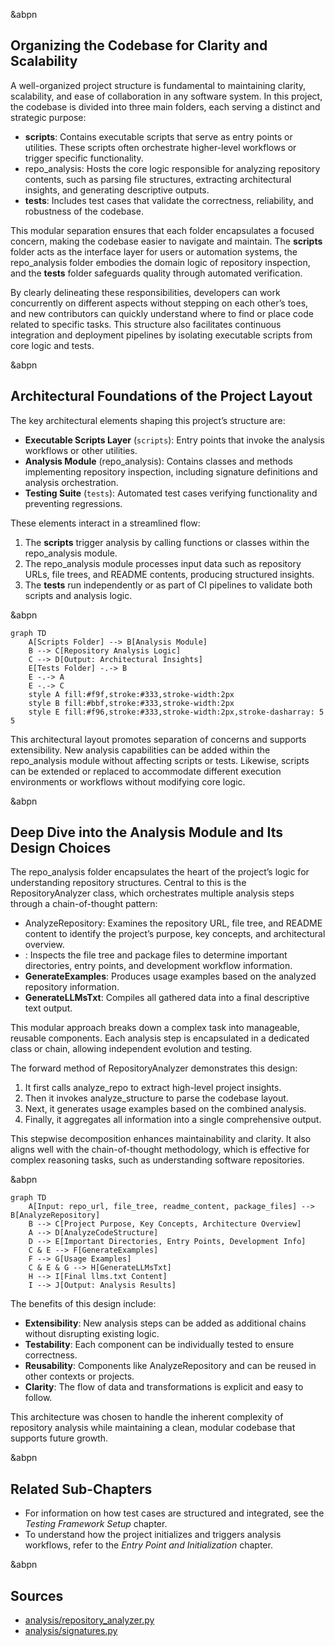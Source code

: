 
&abpn
## Organizing the Codebase for Clarity and Scalability

A well-organized project structure is fundamental to maintaining clarity, scalability, and ease of collaboration in any software system. In this project, the codebase is divided into three main folders, each serving a distinct and strategic purpose:

- **scripts**: Contains executable scripts that serve as entry points or utilities. These scripts often orchestrate higher-level workflows or trigger specific functionality.
- <WalkThruCodeTag id="066738c4-7cbe-4662-afe2-7b50d8ac651f" path="analysis/repository_analyzer.py" oldlinedata="repo_analysis = self.analyze_repo(" newlinedata="repo_analysis = self.analyze_repo(" oldlinestart="11" oldlineend="11" newlinestart="13" newlineend="13" outdated="true" obsolete="false" oldcodetag="analysis">repo_analysis</WalkThruCodeTag>: Hosts the core logic responsible for analyzing repository contents, such as parsing file structures, extracting architectural insights, and generating descriptive outputs.
- **tests**: Includes test cases that validate the correctness, reliability, and robustness of the codebase.

This modular separation ensures that each folder encapsulates a focused concern, making the codebase easier to navigate and maintain. The **scripts** folder acts as the interface layer for users or automation systems, the <WalkThruCodeTag id="066738c4-7cbe-4662-afe2-7b50d8ac651f" path="analysis/repository_analyzer.py" oldlinedata="repo_analysis = self.analyze_repo(" newlinedata="repo_analysis = self.analyze_repo(" oldlinestart="11" oldlineend="11" newlinestart="13" newlineend="13" outdated="true" obsolete="false" oldcodetag="analysis">repo_analysis</WalkThruCodeTag> folder embodies the domain logic of repository inspection, and the **tests** folder safeguards quality through automated verification.

By clearly delineating these responsibilities, developers can work concurrently on different aspects without stepping on each other’s toes, and new contributors can quickly understand where to find or place code related to specific tasks. This structure also facilitates continuous integration and deployment pipelines by isolating executable scripts from core logic and tests.

&abpn
## Architectural Foundations of the Project Layout

The key architectural elements shaping this project’s structure are:

- **Executable Scripts Layer** (`scripts`): Entry points that invoke the analysis workflows or other utilities.
- **Analysis Module** (<WalkThruCodeTag id="066738c4-7cbe-4662-afe2-7b50d8ac651f" path="analysis/repository_analyzer.py" oldlinedata="repo_analysis = self.analyze_repo(" newlinedata="repo_analysis = self.analyze_repo(" oldlinestart="11" oldlineend="11" newlinestart="13" newlineend="13" outdated="true" obsolete="false" oldcodetag="analysis">repo_analysis</WalkThruCodeTag>): Contains classes and methods implementing repository inspection, including signature definitions and analysis orchestration.
- **Testing Suite** (`tests`): Automated test cases verifying functionality and preventing regressions.

These elements interact in a streamlined flow:

1. The **scripts** trigger analysis by calling functions or classes within the <WalkThruCodeTag id="066738c4-7cbe-4662-afe2-7b50d8ac651f" path="analysis/repository_analyzer.py" oldlinedata="repo_analysis = self.analyze_repo(" newlinedata="repo_analysis = self.analyze_repo(" oldlinestart="11" oldlineend="11" newlinestart="13" newlineend="13" outdated="true" obsolete="false" oldcodetag="analysis">repo_analysis</WalkThruCodeTag> module.
2. The <WalkThruCodeTag id="066738c4-7cbe-4662-afe2-7b50d8ac651f" path="analysis/repository_analyzer.py" oldlinedata="repo_analysis = self.analyze_repo(" newlinedata="repo_analysis = self.analyze_repo(" oldlinestart="11" oldlineend="11" newlinestart="13" newlineend="13" outdated="true" obsolete="false" oldcodetag="analysis">repo_analysis</WalkThruCodeTag> module processes input data such as repository URLs, file trees, and README contents, producing structured insights.
3. The **tests** run independently or as part of CI pipelines to validate both scripts and analysis logic.

&abpn
```mermaid
graph TD
    A[Scripts Folder] --> B[Analysis Module]
    B --> C[Repository Analysis Logic]
    C --> D[Output: Architectural Insights]
    E[Tests Folder] -.-> B
    E -.-> A
    E -.-> C
    style A fill:#f9f,stroke:#333,stroke-width:2px
    style B fill:#bbf,stroke:#333,stroke-width:2px
    style E fill:#f96,stroke:#333,stroke-width:2px,stroke-dasharray: 5 5
```

This architectural layout promotes separation of concerns and supports extensibility. New analysis capabilities can be added within the <WalkThruCodeTag id="066738c4-7cbe-4662-afe2-7b50d8ac651f" path="analysis/repository_analyzer.py" oldlinedata="repo_analysis = self.analyze_repo(" newlinedata="repo_analysis = self.analyze_repo(" oldlinestart="11" oldlineend="11" newlinestart="13" newlineend="13" outdated="true" obsolete="false" oldcodetag="analysis">repo_analysis</WalkThruCodeTag> module without affecting scripts or tests. Likewise, scripts can be extended or replaced to accommodate different execution environments or workflows without modifying core logic.

&abpn
## Deep Dive into the Analysis Module and Its Design Choices

The <WalkThruCodeTag id="066738c4-7cbe-4662-afe2-7b50d8ac651f" path="analysis/repository_analyzer.py" oldlinedata="repo_analysis = self.analyze_repo(" newlinedata="repo_analysis = self.analyze_repo(" oldlinestart="11" oldlineend="11" newlinestart="13" newlineend="13" outdated="true" obsolete="false" oldcodetag="analysis">repo_analysis</WalkThruCodeTag> folder encapsulates the heart of the project’s logic for understanding repository structures. Central to this is the <WalkThruCodeTag id="066738c4-7cbe-4662-afe2-7b50d8ac651f" path="analysis/repository_analyzer.py" line_data="class RepositoryAnalyzer(dspy.Module):" new_line_start="3" new_line_end="3" outdated="false" obsolete="false">RepositoryAnalyzer</WalkThruCodeTag> class, which orchestrates multiple analysis steps through a chain-of-thought pattern:

- <WalkThruCodeTag id="066738c4-7cbe-4662-afe2-7b50d8ac651f" path="analysis/signatures.py" line_data="class AnalyzeRepository(dspy.Signature):" line_start="4" line_end="4" outdated="false" obsolete="false">AnalyzeRepository</WalkThruCodeTag>: Examines the repository URL, file tree, and README content to identify the project’s purpose, key concepts, and architectural overview.
- <WalkThruCodeTag id="066738c4-7cbe-4662-afe2-7b50d8ac651f" path="analysis/signatures.py" oldlinedata="class AnalyzeCodeStructure(dspy.Signature):" newlinedata="class AnalyzeRepository(dspy.Signature):" oldlinestart="14" oldlineend="14" newlinestart="4" newlineend="4" outdated="true" obsolete="false" oldcodetag="AnalyzeCodeStructure"></WalkThruCodeTag>: Inspects the file tree and package files to determine important directories, entry points, and development workflow information.
- **GenerateExamples**: Produces usage examples based on the analyzed repository information.
- **GenerateLLMsTxt**: Compiles all gathered data into a final descriptive text output.

This modular approach breaks down a complex task into manageable, reusable components. Each analysis step is encapsulated in a dedicated class or chain, allowing independent evolution and testing.

The <WalkThruCodeTag id="066738c4-7cbe-4662-afe2-7b50d8ac651f" path="analysis/repository_analyzer.py" line_data="def forward(self, repo_url, file_tree, readme_content, package_files):" new_line_start="11" new_line_end="11" outdated="false" obsolete="false">forward</WalkThruCodeTag> method of <WalkThruCodeTag id="066738c4-7cbe-4662-afe2-7b50d8ac651f" path="analysis/repository_analyzer.py" line_data="class RepositoryAnalyzer(dspy.Module):" new_line_start="3" new_line_end="3" outdated="false" obsolete="false">RepositoryAnalyzer</WalkThruCodeTag> demonstrates this design:

1. It first calls <WalkThruCodeTag id="066738c4-7cbe-4662-afe2-7b50d8ac651f" path="analysis/repository_analyzer.py" line_data="repo_analysis = self.analyze_repo(" new_line_start="13" new_line_end="13" outdated="false" obsolete="false">analyze_repo</WalkThruCodeTag> to extract high-level project insights.
2. Then it invokes <WalkThruCodeTag id="066738c4-7cbe-4662-afe2-7b50d8ac651f" path="analysis/repository_analyzer.py" line_data="structure_analysis = self.analyze_structure(" new_line_start="20" new_line_end="20" outdated="false" obsolete="false">analyze_structure</WalkThruCodeTag> to parse the codebase layout.
3. Next, it generates usage examples based on the combined analysis.
4. Finally, it aggregates all information into a single comprehensive output.

This stepwise decomposition enhances maintainability and clarity. It also aligns well with the chain-of-thought methodology, which is effective for complex reasoning tasks, such as understanding software repositories.

&abpn
```mermaid
graph TD
    A[Input: repo_url, file_tree, readme_content, package_files] --> B[AnalyzeRepository]
    B --> C[Project Purpose, Key Concepts, Architecture Overview]
    A --> D[AnalyzeCodeStructure]
    D --> E[Important Directories, Entry Points, Development Info]
    C & E --> F[GenerateExamples]
    F --> G[Usage Examples]
    C & E & G --> H[GenerateLLMsTxt]
    H --> I[Final llms.txt Content]
    I --> J[Output: Analysis Results]
```

The benefits of this design include:

- **Extensibility**: New analysis steps can be added as additional chains without disrupting existing logic.
- **Testability**: Each component can be individually tested to ensure correctness.
- **Reusability**: Components like <WalkThruCodeTag id="066738c4-7cbe-4662-afe2-7b50d8ac651f" path="analysis/signatures.py" line_data="class AnalyzeRepository(dspy.Signature):" line_start="4" line_end="4" outdated="false" obsolete="false">AnalyzeRepository</WalkThruCodeTag> and <WalkThruCodeTag id="066738c4-7cbe-4662-afe2-7b50d8ac651f" path="analysis/signatures.py" oldlinedata="class AnalyzeCodeStructure(dspy.Signature):" newlinedata="class AnalyzeRepository(dspy.Signature):" oldlinestart="14" oldlineend="14" newlinestart="4" newlineend="4" outdated="true" obsolete="false" oldcodetag="AnalyzeCodeStructure"></WalkThruCodeTag> can be reused in other contexts or projects.
- **Clarity**: The flow of data and transformations is explicit and easy to follow.

This architecture was chosen to handle the inherent complexity of repository analysis while maintaining a clean, modular codebase that supports future growth.

&abpn
## Related Sub-Chapters

- For information on how test cases are structured and integrated, see the *Testing Framework Setup* chapter.
- To understand how the project initializes and triggers analysis workflows, refer to the *Entry Point and Initialization* chapter.

&abpn
## Sources

- <WalkThruRef id="066738c4-7cbe-4662-afe2-7b50d8ac651f" obsolete="false">[analysis/repository_analyzer.py](analysis/repository_analyzer.py)</WalkThruRef>
- <WalkThruRef id="066738c4-7cbe-4662-afe2-7b50d8ac651f" obsolete="false">[analysis/signatures.py](analysis/signatures.py)</WalkThruRef>